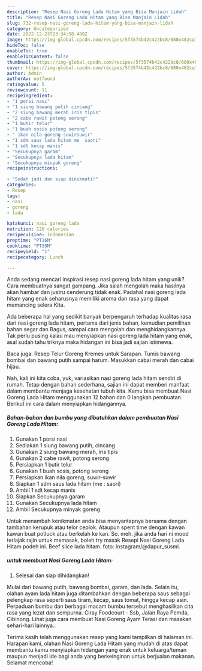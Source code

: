 ```yaml
---
description: "Resep Nasi Goreng Lada Hitam yang Bisa Manjain Lidah"
title: "Resep Nasi Goreng Lada Hitam yang Bisa Manjain Lidah"
slug: 732-resep-nasi-goreng-lada-hitam-yang-bisa-manjain-lidah
category: Uncategorized
date: 2022-12-23T23:34:58.480Z
image: https://img-global.cpcdn.com/recipes/5f3574b42c422bc8/680x482cq70/nasi-goreng-lada-hitam-foto-resep-utama.jpg
hideToc: false
enableToc: true
enableTocContent: false
thumbnail: https://img-global.cpcdn.com/recipes/5f3574b42c422bc8/680x482cq70/nasi-goreng-lada-hitam-foto-resep-utama.jpg
cover: https://img-global.cpcdn.com/recipes/5f3574b42c422bc8/680x482cq70/nasi-goreng-lada-hitam-foto-resep-utama.jpg
author: Admin
authorAv: notfound
ratingvalue: 5
reviewcount: 11
recipeingredient:
- "1 porsi nasi"
- "1 siung bawang putih cincang"
- "2 siung bawang merah iris tipis"
- "2 cabe rawit potong serong"
- "1 butir telur"
- "1 buah sosis potong serong"
- " ikan nila goreng suwirsuwir"
- "1 sdm saus lada hitam me  saori"
- "1 sdt kecap manis"
- "Secukupnya garam"
- "Secukupnya lada hitam"
- "Secukupnya minyak goreng"
recipeinstructions:

- "Sudah jadi dan siap dinikmati!"
categories:
- Resep
tags:
- nasi
- goreng
- lada

katakunci: nasi goreng lada 
nutrition: 126 calories
recipecuisine: Indonesian
preptime: "PT16M"
cooktime: "PT39M"
recipeyield: "1"
recipecategory: Lunch

---
```





Anda sedang mencari inspirasi resep nasi goreng lada hitam yang unik? Cara membuatnya sangat gampang. Jika salah mengolah maka hasilnya akan hambar dan justru cenderung tidak enak. Padahal nasi goreng lada hitam yang enak seharusnya memiliki aroma dan rasa yang dapat memancing selera Kita.





Ada beberapa hal yang sedikit banyak berpengaruh terhadap kualitas rasa dari nasi goreng lada hitam, pertama dari jenis bahan, kemudian pemilihan bahan segar dan Bagus, sampai cara mengolah dan menghidangkannya. Tak perlu pusing kalau mau menyiapkan nasi goreng lada hitam yang enak,      asal sudah tahu triknya maka hidangan ini bisa jadi sajian istimewa.














Baca juga: Resep Telur Goreng Kremes untuk Sarapan. Tumis bawang bombai dan bawang putih sampai harum. Masukkan cabai merah dan cabai hijau.






Nah, kali ini kita coba, yuk, variasikan nasi goreng lada hitam sendiri di rumah. Tetap dengan bahan sederhana, sajian ini dapat memberi manfaat dalam membantu menjaga kesehatan tubuh kita. Kamu bisa membuat Nasi Goreng Lada Hitam menggunakan 12 bahan dan 0 langkah pembuatan. Berikut ini cara dalam menyiapkan hidangannya.

<!--inarticleads1-->

##### Bahan-bahan dan bumbu yang dibutuhkan dalam pembuatan Nasi Goreng Lada Hitam:

1. Gunakan 1 porsi nasi
1. Sediakan 1 siung bawang putih, cincang
1. Gunakan 2 siung bawang merah, iris tipis
1. Gunakan 2 cabe rawit, potong serong
1. Persiapkan 1 butir telur
1. Gunakan 1 buah sosis, potong serong
1. Persiapkan  ikan nila goreng, suwir-suwir
1. Siapkan 1 sdm saus lada hitam (me : saori)
1. Ambil 1 sdt kecap manis
1. Siapkan Secukupnya garam
1. Gunakan Secukupnya lada hitam
1. Ambil Secukupnya minyak goreng


Untuk menambah kenikmatan anda bisa menyantapnya bersama dengan tambahan kerupuk atau telor ceplok. Ataupun spent time dengan kawan kawan buat potluck atau berkelah ke kan. So. meh. jika anda hari ni mood terlajak rajin untuk memasak, boleh try masak Resepi Nasi Goreng Lada Hitam podeh ini. Beef slice lada hitam. foto: Instagram/@dapur_susmi. 

<!--inarticleads2-->

#####  untuk membuat Nasi Goreng Lada Hitam:


1. Selesai dan siap dihidangkan!

Mulai dari bawang putih, bawang bombai, garam, dan lada. Selain itu, olahan ayam lada hitam juga ditambahkan dengan beberapa saus sebagai pelengkap rasa seperti saus tiram, kecap, saus tomat, hingga kecap asin. Perpaduan bumbu dan berbagai macam bumbu tersebut menghasilkan cita rasa yang lezat dan sempurna. Ciray Foodcourt - Ssb, Jalan Raya Pemda, Cibinong. Lihat juga cara membuat Nasi Goreng Ayam Terasi dan masakan sehari-hari lainnya.. 

Terima kasih telah menggunakan resep yang kami tampilkan di halaman ini. Harapan kami, olahan Nasi Goreng Lada Hitam yang mudah di atas dapat membantu kamu menyiapkan hidangan yang enak untuk keluarga/teman maupun menjadi ide bagi anda yang berkeinginan untuk berjualan makanan. Selamat mencoba!
